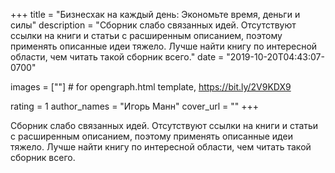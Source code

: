 
+++
title = "Бизнесхак на каждый день: Экономьте время, деньги и силы"
description = "Сборник слабо связанных идей. Отсутствуют ссылки на книги и статьи с расширенным описанием, поэтому применять описанные идеи тяжело. Лучше найти книгу по интересной области, чем читать такой сборник всего."
date = "2019-10-20T04:43:07-0700"

images = [""]  # for opengraph.html template, https://bit.ly/2V9KDX9

rating = 1
author_names = "Игорь Манн"
cover_url = ""
+++

Сборник слабо связанных идей. Отсутствуют ссылки на книги и статьи с расширенным описанием, поэтому применять описанные идеи тяжело. Лучше найти книгу по интересной области, чем читать такой сборник всего.
